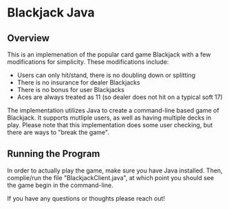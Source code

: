 # Blackjack Java
## Overview
This is an implemenation of the popular card game Blackjack with a few modifications for simplicity. These modifications include:
* Users can only hit/stand, there is no doubling down or splitting
* There is no insurance for dealer Blackjacks
* There is no bonus for user Blackjacks
* Aces are always treated as 11 (so dealer does not hit on a typical soft 17)

The implementation utilizes Java to create a command-line based game of Blackjack. It supports mutliple users, as well as having 
multiple decks in play. Please note that this implementation does some user checking, but there are ways to "break the game".

## Running the Program
In order to actually play the game, make sure you have Java installed. Then, complie/run the file "BlackjackClient.java", at which
point you should see the game begin in the command-line.

If you have any questions or thoughts please reach out!
